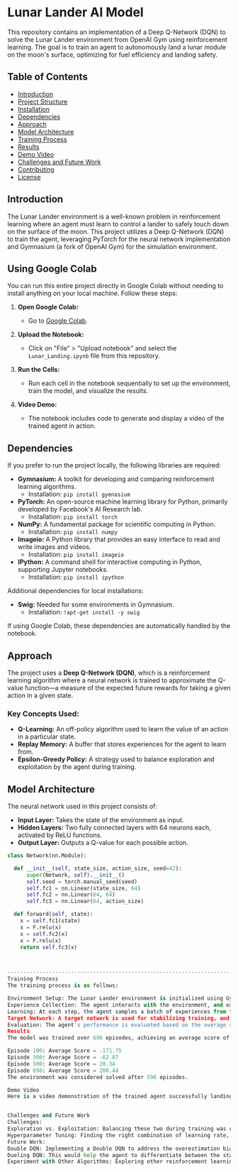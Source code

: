 # Lunar Lander AI Model

This repository contains an implementation of a Deep Q-Network (DQN) to solve the Lunar Lander environment from OpenAI Gym using reinforcement learning. The goal is to train an agent to autonomously land a lunar module on the moon's surface, optimizing for fuel efficiency and landing safety.

## Table of Contents
- [Introduction](#introduction)
- [Project Structure](#project-structure)
- [Installation](#installation)
- [Dependencies](#dependencies)
- [Approach](#approach)
- [Model Architecture](#model-architecture)
- [Training Process](#training-process)
- [Results](#results)
- [Demo Video](#demo-video)
- [Challenges and Future Work](#challenges-and-future-work)
- [Contributing](#contributing)
- [License](#license)

## Introduction

The Lunar Lander environment is a well-known problem in reinforcement learning where an agent must learn to control a lander to safely touch down on the surface of the moon. This project utilizes a Deep Q-Network (DQN) to train the agent, leveraging PyTorch for the neural network implementation and Gymnasium (a fork of OpenAI Gym) for the simulation environment.


## Using Google Colab

You can run this entire project directly in Google Colab without needing to install anything on your local machine. Follow these steps:

1. **Open Google Colab:**
   - Go to [Google Colab](https://colab.research.google.com/).

2. **Upload the Notebook:**
   - Click on "File" > "Upload notebook" and select the `Lunar_Landing.ipynb` file from this repository.

3. **Run the Cells:**
   - Run each cell in the notebook sequentially to set up the environment, train the model, and visualize the results.

4. **Video Demo:**
   - The notebook includes code to generate and display a video of the trained agent in action.

## Dependencies

If you prefer to run the project locally, the following libraries are required:

- **Gymnasium:** A toolkit for developing and comparing reinforcement learning algorithms.
  - Installation: `pip install gymnasium`
- **PyTorch:** An open-source machine learning library for Python, primarily developed by Facebook's AI Research lab.
  - Installation: `pip install torch`
- **NumPy:** A fundamental package for scientific computing in Python.
  - Installation: `pip install numpy`
- **Imageio:** A Python library that provides an easy interface to read and write images and videos.
  - Installation: `pip install imageio`
- **IPython:** A command shell for interactive computing in Python, supporting Jupyter notebooks.
  - Installation: `pip install ipython`

Additional dependencies for local installations:
- **Swig:** Needed for some environments in Gymnasium.
  - Installation: `!apt-get install -y swig`

If using Google Colab, these dependencies are automatically handled by the notebook.

## Approach

The project uses a **Deep Q-Network (DQN)**, which is a reinforcement learning algorithm where a neural network is trained to approximate the Q-value function—a measure of the expected future rewards for taking a given action in a given state.

### Key Concepts Used:
- **Q-Learning:** An off-policy algorithm used to learn the value of an action in a particular state.
- **Replay Memory:** A buffer that stores experiences for the agent to learn from.
- **Epsilon-Greedy Policy:** A strategy used to balance exploration and exploitation by the agent during training.

## Model Architecture

The neural network used in this project consists of:

- **Input Layer:** Takes the state of the environment as input.
- **Hidden Layers:** Two fully connected layers with 64 neurons each, activated by ReLU functions.
- **Output Layer:** Outputs a Q-value for each possible action.

```python
class Network(nn.Module):

  def __init__(self, state_size, action_size, seed=42):
      super(Network, self).__init__()
      self.seed = torch.manual_seed(seed)
      self.fc1 = nn.Linear(state_size, 64)
      self.fc2 = nn.Linear(64, 64)
      self.fc3 = nn.Linear(64, action_size)

  def forward(self, state):
    x = self.fc1(state)
    x = F.relu(x)
    x = self.fc2(x)
    x = F.relu(x)
    return self.fc3(x)



-------------------------------------------------------------------------------------------------------------------------------
Training Process
The training process is as follows:

Environment Setup: The Lunar Lander environment is initialized using Gymnasium.
Experience Collection: The agent interacts with the environment, and experiences (state, action, reward, next state, done) are stored in replay memory.
Learning: At each step, the agent samples a batch of experiences from the replay memory to update the Q-network. The network's weights are updated using the Mean Squared Error (MSE) loss function.
Target Network: A target network is used for stabilizing training, and it is updated using a soft update approach.
Evaluation: The agent's performance is evaluated based on the average score over 100 episodes.
Results
The model was trained over 698 episodes, achieving an average score of 200.44, thereby solving the Lunar Lander environment. Here are some results from the training process:

Episode 100: Average Score = -171.75
Episode 300: Average Score = -62.07
Episode 500: Average Score = 20.34
Episode 698: Average Score = 200.44
The environment was considered solved after 598 episodes.

Demo Video
Here is a video demonstration of the trained agent successfully landing the lunar module:


Challenges and Future Work
Challenges:
Exploration vs. Exploitation: Balancing these two during training was challenging, particularly with the sparse rewards in the environment.
Hyperparameter Tuning: Finding the right combination of learning rate, discount factor, and replay buffer size required significant experimentation.
Future Work:
Double DQN: Implementing a Double DQN to address the overestimation bias in Q-learning.
Dueling DQN: This would help the agent to differentiate between the state values and advantages for each action, potentially leading to faster convergence.
Experiment with Other Algorithms: Exploring other reinforcement learning algorithms like A3C or PPO for this task.
